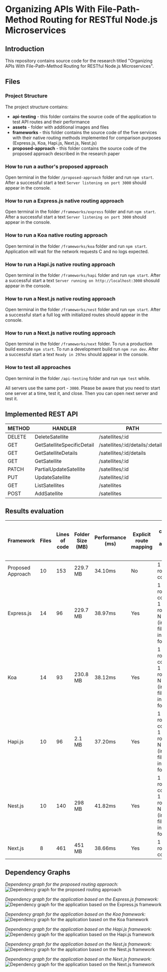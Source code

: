 # Organizing APIs With File-Path-Method Routing for RESTful Node.js Microservices

## Introduction

This repository contains source code for the research titled "Organizing APIs With File-Path-Method Routing for RESTful Node.js Microservices".

## Files
### Project Structure

The project structure contains:

* **api-testing** - this folder contains the source code of the application to test API routes and their performance
* **assets** - folder with additional images and files
* **frameworks** - this folder contains the source code of the five services with their native routing methods implemented for comparison purposes (Express.js, Koa, Hapi.js, Next.js, Nest.js)
* **proposed-approach** - this folder contains the source code of the proposed approach described in the research paper

### How to run a author's proposed approach

Open terminal in the folder `/proposed-approach` folder and run `npm start`. After a successful start a text `Server listening on port 3000` should appear in the console. 

### How to run a Express.js native routing approach

Open terminal in the folder `/frameworks/express` folder and run `npm start`. After a successful start a text `Server listening on port 3000` should appear in the console. 

### How to run a Koa native routing approach

Open terminal in the folder `/frameworks/koa` folder and run `npm start`. Application will wait for the network requests C and no logs expected.

### How to run a Hapi.js native routing approach

Open terminal in the folder `/frameworks/hapi` folder and run `npm start`. After a successful start a text `Server running on http://localhost:3000` shosuld appear in the console.

### How to run a Nest.js native routing approach

Open terminal in the folder `/frameworks/nest` folder and run `npm start`. After a successful start a full log with initialized routes should appear in the console. 

### How to run a Next.js native routing approach

Open terminal in the folder `/frameworks/next` folder. To run a production build execute `npm start`. To run a development build run `npm run dev`. After a successful start a text `Ready in 297ms` should appear in the console. 

### How to test all approaches

Open terminal in the folder `/api-testing` folder and run `npm test` while.

All servers use the same port - `3000`. Please be aware that you need to start one server at a time, test it, and close. Then you can open next server and test it. 

## Implemented REST API

| METHOD | HANDLER                     | PATH                          |
|--------|-----------------------------|-------------------------------|
| DELETE | DeleteSatellite             | /satellites/:id               |
| GET    | GetSatelliteSpecificDetail  | /satellites/:id/details/:detailId |
| GET    | GetSatelliteDetails         | /satellites/:id/details       |
| GET    | GetSatellite                | /satellites/:id               |
| PATCH  | PartialUpdateSatellite      | /satellites/:id               |
| PUT    | UpdateSatellite             | /satellites/:id               |
| GET    | ListSatellites              | /satellites                   |
| POST   | AddSatellite                | /satellites                   |

## Results evaluation

| Framework | Files | Lines of code | Folder Size (MB) | Performance (ms) | Explicit route mapping | Files changed for adding a new route |
|-----------|-------|---------------|------------------|------------------|------------------------|--------------------------------------|
| Proposed Approach | 10 | 153 | 229.7 MB | 34.10ms | No | 1 (new route controller) |
| Express.js | 14 | 96 | 229.7 MB | 38.97ms | Yes | 1 (new route controller)<br>1 (root router)<br>N (index.js files inside folders) |
| Koa | 14 | 93 | 230.8 MB | 38.12ms | Yes | 1 (new route controller)<br>1 (root router)<br>N (index.js files inside folders) |
| Hapi.js | 10 | 96 | 2.1 MB | 37.20ms | Yes | 1 (new route controller)<br>1 (root router)<br>N (index.js files inside folders) |
| Nest.js | 10 | 140 | 298 MB | 41.82ms | Yes | 1 (new route controller)<br>1 (root router)<br>N (index.js files inside folders) |
| Next.js | 8 | 461 | 451 MB | 38.66ms | Yes | 1 (new route controller) |

## Dependency Graphs

*Dependency graph for the proposed routing approach:*
![Dependency graph for the proposed routing approach](/assets/depgraph-proposed-approach.png)

*Dependency graph for the application based on the Express.js framework:*
![Dependency graph for the application based on the Express.js framework](/assets/depgraph-express.png)

*Dependency graph for the application based on the Koa framework:*
![Dependency graph for the application based on the Koa framework](/assets/depgraph-koa.png)

*Dependency graph for the application based on the Hapi.js framework:*
![Dependency graph for the application based on the Hapi.js framework](/assets/depgraph-hapi.png)

*Dependency graph for the application based on the Nest.js framework:*
![Dependency graph for the application based on the Nest.js framework](/assets/depgraph-nest.png)

*Dependency graph for the application based on the Next.js framework:*
![Dependency graph for the application based on the Next.js framework](/assets//depgraph-next.png)